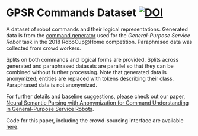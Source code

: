 # GPSR Commands Dataset [![DOI](https://zenodo.org/badge/DOI/10.5281/zenodo.3244800.svg)](https://doi.org/10.5281/zenodo.3244800)

A dataset of robot commands and their logical representations. Generated data is from the [command generator](https://github.com/kyordhel/GPSRCmdGen) used for the _General-Purpose Service Robot_ task in the 2018 RoboCup@Home competition. Paraphrased data was collected from crowd workers.

Splits on both commands and logical forms are provided. Splits across generated and paraphrased datasets are parallel so that they can be combined without further processing. Note that generated data is anonymized; entities are replaced with tokens describing their class. Paraphrased data is not anonymized.

For further details and baseline suggestions, please check out our paper, [Neural Semantic Parsing with Anonymization for Command Understanding in General-Purpose Service Robots](https://arxiv.org/abs/1907.01115). 

Code for this paper, including the crowd-sourcing interface are available [here](https://github.com/nickswalker/gpsr-command-understanding).